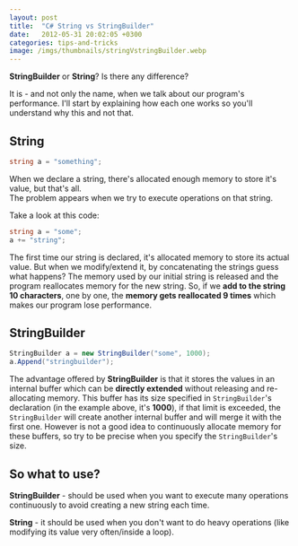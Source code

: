 ```yaml
---
layout: post
title:  "C# String vs StringBuilder"
date:   2012-05-31 20:02:05 +0300
categories: tips-and-tricks
image: /imgs/thumbnails/stringVstringBuilder.webp
---
```


**StringBuilder** or **String**? Is there any difference?

It is - and not only the name, when we talk about our program's performance. I'll start by explaining how each one works so you'll understand why this and not that.

## String

```csharp
string a = "something";
```

When we declare a string, there's allocated enough memory to store it's value, but that's all.  
The problem appears when we try to execute operations on that string.

Take a look at this code:

```csharp
string a = "some";
a += "string";
```

The first time our string is declared, it's allocated memory to store its actual value. But when we modify/extend it, by concatenating the strings guess what happens? The memory used by our initial string is released and the program reallocates memory for the new string. So, if we **add to the string 10 characters**, one by one, the **memory gets reallocated 9 times** which makes our program lose performance.

## StringBuilder

```csharp
StringBuilder a = new StringBuilder("some", 1000);
a.Append("stringbuilder");
```

The advantage offered by **StringBuilder** is that it stores the values in an internal buffer which can be **directly extended** without releasing and re-allocating memory. This buffer has its size specified in `StringBuilder`'s declaration (in the example above, it's **1000**), if that limit is exceeded, the `StringBuilder` will create another internal buffer and will merge it with the first one. However is not a good idea to continuously allocate memory for these buffers, so try to be precise when you specify the `StringBuilder`'s size.

## So what to use?

**StringBuilder** - should be used when you want to execute many operations continuously to avoid creating a new string each time.

**String** - it should be used when you don't want to do heavy operations (like modifying its value very often/inside a loop).